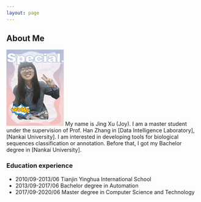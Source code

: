 ```yaml
---
layout: page
---
```


## About Me

<img src="/images/joy_1.jpg" class="floatpic" width="150" height="200">
My name is Jing Xu (Joy).  I am a master student under the supervision of 
Prof. Han Zhang in [Data Intelligence Laboratory], [Nankai University]. 
I am interested in developing tools for biological sequences classification 
or annotation. Before that, I got my Bachelor degree in [Nankai University].

### Education experience

* 2010/09-2013/06 Tianjin Yinghua International School
* 2013/09-2017/06 Bachelor degree in Automation
* 2017/09-2020/06 Master degree in Computer Science and Technology


[Data Intelligence Laboratory]: http://ciil.nankai.edu.cn/
[Nankai University]: http://www.nankai.edu.cn/


